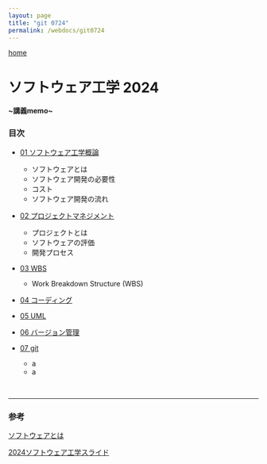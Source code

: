 ```yaml
---
layout: page
title: "git 0724"
permalink: /webdocs/git0724
---
```


[home](./)

# ソフトウェア工学 2024

**~講義memo~**

### 目次

* [01 ソフトウェア工学概論](/webdocs/git0724/01)
  * ソフトウェアとは
  * ソフトウェア開発の必要性
  * コスト
  * ソフトウェア開発の流れ
* [02 プロジェクトマネジメント](/webdocs/git0724/02)
  * プロジェクトとは
  * ソフトウェアの評価
  * 開発プロセス
* [03 WBS](/webdocs/git0724/03)
  * Work Breakdown Structure (WBS)
* [04 コーディング](/webdocs/git0724/04)
* [05 UML](/webdocs/git0724/05)
* [06 バージョン管理](/webdocs/git0724/06)
* [07 git](/webdocs/git0724/07)


  * a
  * a
  
<br>

****
### 参考
[ソフトウェアとは](https://qiita.com/gangun/items/634043e068837af81f84)

[2024ソフトウェア工学スライド](https://docs.google.com/presentation/d/1g6aZKPf-4UVSVdw0h6M8xEnl7jF0ObTC/edit?usp=sharing&ouid=111087292446662770337&rtpof=true&sd=true)